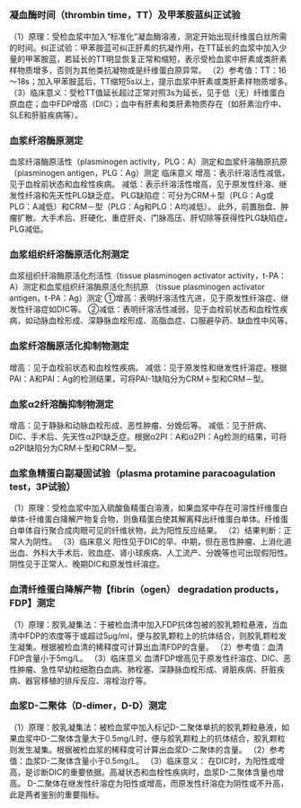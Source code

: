 ## 


### 凝血酶时间（thrombin time，TT）及甲苯胺蓝纠正试验
（1）原理：受检血浆中加入“标准化”凝血酶溶液，测定开始出现纤维蛋白丝所需的时间。纠正试验：甲苯胺蓝可纠正肝素的抗凝作用，在TT延长的血浆中加入少量的甲苯胺蓝，若延长的TT明显恢复正常和缩短，表示受检血浆中肝素或类肝素样物质增多，否则为其他类抗凝物或是纤维蛋白原异常。
（2）参考值：TT：16～18s；加入甲苯胺蓝后，TT缩短5s以上，提示血浆中肝素或类肝素样物质增多。
（3）临床意义：受检TT值延长超过正常对照3s为延长，见于低（无）纤维蛋白原血症；血中FDP增高（DIC）；血中有肝素和类肝素物质存在（如肝素治疗中、SLE和肝脏疾病等）。

### 血浆纤溶酶原测定
血浆纤溶酶原活性（plasminogen activity，PLG：A）测定和血浆纤溶酶原抗原（plasminogen antigen，PLG：Ag）测定
临床意义
增高：表示纤溶活性减低，见于血栓前状态和血栓性疾病。
减低：表示纤溶活性增高，见于原发性纤溶、继发性纤溶和先天性PLG缺乏症。
PLG缺陷症：可分为CRM＋型（PLG：Ag或PLG：A减低）和CRM－型（PLG：Ag和PLG：A均减低）。
此外，前置胎盘、肿瘤扩散、大手术后、肝硬化、重症肝炎、门脉高压、肝切除等获得性PLG缺陷症，PLG减低。

### 血浆组织纤溶酶原活化剂测定
血浆组织纤溶酶原活化剂活性（tissue plasminogen activator activity，t-PA：A）测定和血浆组织纤溶酶原活化剂抗原 （tissue plasminogen activator antigen，t-PA：Ag）测定
①增高：表明纤溶活性亢进，见于原发性纤溶症、继发性纤溶症如DIC等。
②减低：表明纤溶活性减弱，见于血栓前状态和血栓性疾病，如动脉血栓形成、深静脉血栓形成、高脂血症、口服避孕药、缺血性中风等。

### 血浆纤溶酶原活化抑制物测定
增高：见于血栓前状态和血栓性疾病。
减低：见于原发性和继发性纤溶症。根据PAI：A和PAI：Ag的检测结果，可将PAI-1缺陷分为CRM＋型和CRM－型。

### 血浆α2纤溶酶抑制物测定
增高：见于静脉和动脉血栓形成、恶性肿瘤、分娩后等。
减低：见于肝病、DIC、手术后、先天性α2PI缺乏症。根据α2PI：A和α2PI：Ag检测的结果，可将α2PI缺陷分为CRM＋型和CRM－型。

### 血浆鱼精蛋白副凝固试验（plasma protamine paracoagulation test，3P试验）
（1）原理：受检血浆中加入硫酸鱼精蛋白溶液，如果血浆中存在可溶性纤维蛋白单体-纤维蛋白降解产物复合物，则鱼精蛋白使其解离释出纤维蛋白单体。纤维蛋白单体自行聚合成肉眼可见的纤维状物，此为阳性反应结果。
（2）结果判断：正常人为阴性。
（3）临床意义
阳性见于DIC的早、中期，但在恶性肿瘤、上消化道出血、外科大手术后、败血症、肾小球疾病、人工流产、分娩等也可出现假阳性。阴性见于正常人、晚期DIC和原发性纤溶症。

### 血清纤维蛋白降解产物【fibrin（ogen） degradation products，FDP】测定
（1）原理：胶乳凝集法：于被检血清中加入FDP抗体包被的胶乳颗粒悬液，当血清中FDP的浓度等于或超过5μg/ml，便与胶乳颗粒上的抗体结合，则胶乳颗粒发生凝集。根据被检血清的稀释度可计算出血清FDP的含量。
（2）参考值：血清FDP含量小于5mg/L。
（3）临床意义
血清FDP增高见于原发性纤溶症、DIC、恶性肿瘤、急性早幼粒细胞白血病、肺栓塞、深静脉血栓形成、肾脏疾病、肝脏疾病、器官移植的排斥反应、溶栓治疗等。

### 血浆D-二聚体（D-dimer，D-D）测定
（1）原理：胶乳凝集法：被检血浆中加入标记D-二聚体单抗的胶乳颗粒悬液，如果血浆中D-二聚体含量大于0.5mg/L时，便与胶乳颗粒上的抗体结合，胶乳颗粒则发生凝集。根据被检血浆的稀释度可计算出血浆D-二聚体的含量。
（2）参考值：血浆D-二聚体含量小于0.5mg/L。
（3）临床意义：
在DIC时，为阳性或增高，是诊断DIC的重要依据。高凝状态和血栓性疾病时，血浆D-二聚体含量也增高。
D-二聚体在继发性纤溶症为阳性或增高，而原发性纤溶症为阴性或不升高，此是两者鉴别的重要指标。
